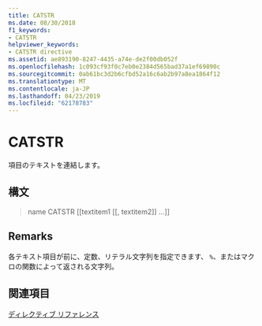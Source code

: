 ```yaml
---
title: CATSTR
ms.date: 08/30/2018
f1_keywords:
- CATSTR
helpviewer_keywords:
- CATSTR directive
ms.assetid: ae893190-8247-4435-a74e-de2f00db052f
ms.openlocfilehash: 1c093cf93f0c7eb0e2384d565bad37a1ef69890c
ms.sourcegitcommit: 0ab61bc3d2b6cfbd52a16c6ab2b97a8ea1864f12
ms.translationtype: MT
ms.contentlocale: ja-JP
ms.lasthandoff: 04/23/2019
ms.locfileid: "62178783"
---
```

# <a name="catstr"></a>CATSTR

項目のテキストを連結します。

## <a name="syntax"></a>構文

> name CATSTR [[textitem1 [[, textitem2]] ...]]

## <a name="remarks"></a>Remarks

各テキスト項目が前に、定数、リテラル文字列を指定できます、 `%`、またはマクロの関数によって返される文字列。

## <a name="see-also"></a>関連項目

[ディレクティブ リファレンス](../../assembler/masm/directives-reference.md)<br/>